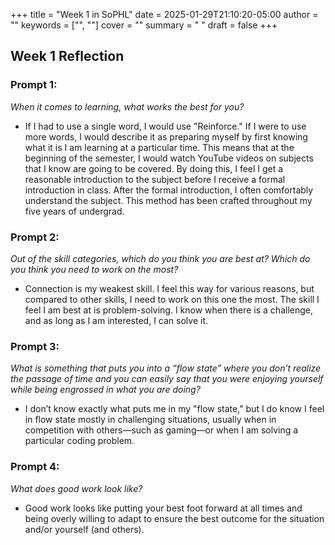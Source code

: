 +++
title = "Week 1 in SoPHL"
date = 2025-01-29T21:10:20-05:00
author = ""
keywords = ["", ""]
cover = ""
summary = " "
draft = false
+++


## **Week 1 Reflection**


### **Prompt 1:**  
*When it comes to learning, what works the best for you?*  

- If I had to use a single word, I would use "Reinforce." If I were to use more words, I would describe it as preparing myself by first knowing what it is I am learning at a particular time. This means that at the beginning of the semester, I would watch YouTube videos on subjects that I know are going to be covered. By doing this, I feel I get a reasonable introduction to the subject before I receive a formal introduction in class. After the formal introduction, I often comfortably understand the subject. This method has been crafted throughout my five years of undergrad.  

### **Prompt 2:**  
*Out of the skill categories, which do you think you are best at? Which do you think you need to work on the most?*  

- Connection is my weakest skill. I feel this way for various reasons, but compared to other skills, I need to work on this one the most. The skill I feel I am best at is problem-solving. I know when there is a challenge, and as long as I am interested, I can solve it.  

### **Prompt 3:**  
*What is something that puts you into a “flow state” where you don’t realize the passage of time and you can easily say that you were enjoying yourself while being engrossed in what you are doing?*  

- I don’t know exactly what puts me in my "flow state," but I do know I feel in flow state mostly in challenging situations, usually when in competition with others—such as gaming—or when I am solving a particular coding problem.  

### **Prompt 4:**  
*What does good work look like?*  

- Good work looks like putting your best foot forward at all times and being overly willing to adapt to ensure the best outcome for the situation and/or yourself (and others).  

